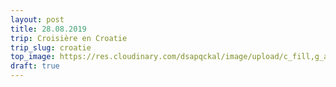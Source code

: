 ```yaml
---
layout: post
title: 28.08.2019
trip: Croisière en Croatie
trip_slug: croatie
top_image: https://res.cloudinary.com/dsapqckal/image/upload/c_fill,g_auto,h_250,w_2560/c_scale,fl_relative/croatie/20190825_110157_dcurbl.jpg
draft: true
---
```

